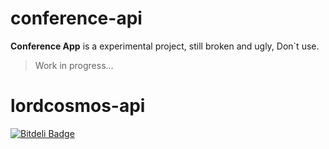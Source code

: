 conference-api
==============

**Conference App** is a experimental project, still broken and ugly, Don`t use.

> Work in progress...
# lordcosmos-api


[![Bitdeli Badge](https://d2weczhvl823v0.cloudfront.net/rogergui3000/lordcosmos-api/trend.png)](https://bitdeli.com/free "Bitdeli Badge")

